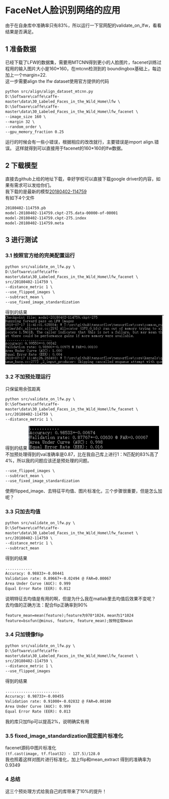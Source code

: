 # FaceNet人脸识别网络的应用
由于在自身库中准确率只有83%，所以运行一下官网配的validate_on_lfw，看看结果是否满足。
## 1 准备数据
已经下载了LFW的数据集，需要用MTCNN得到更小的人脸图片，facenet训练过程用的输入图片大小是160*160，在mtcnn检测到的
boundingbox基础上，每边加上一个margin=22.   
这一步需要align the lfw dataset使用官方提供的代码
```
python src/align/align_dataset_mtcnn.py 
D:\Software\caffe\caffe-master\data\30_Labeled_Faces_in_the_Wild_Home\lfw \
D:\Software\caffe\caffe-master\data\30_Labeled_Faces_in_the_Wild_Home\lfw_facenet \
--image_size 160 \
--margin 32 \
--random_order \
--gpu_memory_fraction 0.25 
``` 
运行的时候会有一些小错误，根据相应的改改就行，主要错误是import align.错误。
这样就得到可以直接用于facenet的160*160的lfw数据。
## 2 下载模型
直接去github上给的地址下载，幸好学校可以直接下载google driver的内容，如果有需求可以发给你们。  
我下载的是最新的模型[20180402-114759](https://github.com/davidsandberg/facenet)   
有如下4个文件
```
20180402-114759.pb
model-20180402-114759.ckpt-275.data-00000-of-00001
model-20180402-114759.ckpt-275.index
model-20180402-114759.meta
```
## 3 进行测试
### 3.1 按照官方给的完美配置运行
```
python src/validate_on_lfw.py \
D:\Software\caffe\caffe-master\data\30_Labeled_Faces_in_the_Wild_Home\lfw_facenet \
src/20180402-114759 \
--distance_metric 1 \
--use_flipped_images \
--subtract_mean \
--use_fixed_image_standardization
```
得到的结果
![1](https://github.com/alfredtorres/Reading-notebook/blob/master/MyImage/facenet_result1.png)  
### 3.2 不加预处理运行
只保留用余弦距离
```
python src/validate_on_lfw.py \
D:\Software\caffe\caffe-master\data\30_Labeled_Faces_in_the_Wild_Home\lfw_facenet \
src/20180402-114759 \
--distance_metric 1 \
```
得到的结果
![2](https://github.com/alfredtorres/Reading-notebook/blob/master/MyImage/facenet_result2.png)    
不加预处理得到的val准确率是0.87，比在我自己库上进行1：N匹配的83%高了4%，所以我的问题应该还是预处理的问题。
```
--use_flipped_images \
--subtract_mean \
--use_fixed_image_standardization
```
使用flipped_image、去特征平均值、图片标准化，三个步骤很重要，但是怎么加呢？
### 3.3 只加去均值
```
python src/validate_on_lfw.py \
D:\Software\caffe\caffe-master\data\30_Labeled_Faces_in_the_Wild_Home\lfw_facenet \
src/20180402-114759 \
--distance_metric 1 \
--subtract_mean
```
得到的结果
```
............
Accuracy: 0.98833+-0.00441
Validation rate: 0.89667+-0.02494 @ FAR=0.00067
Area Under Curve (AUC): 0.999
Equal Error Rate (EER): 0.012
```
说明特征去均值是有用的啊，但是为什么我在matlab里去均值后效果不变呢？   
去均值的正确方法：配合flip正确率到90%
```
feature_mean=mean(feature);feature为978*1024，mean为1*1024
feature=bsxfun(@minus, feature, feature_mean);按特征取mean
```
### 3.4 只加镜像flip
```
python src/validate_on_lfw.py \
D:\Software\caffe\caffe-master\data\30_Labeled_Faces_in_the_Wild_Home\lfw_facenet \
src/20180402-114759 \
--distance_metric 1 \
--use_flipped_images
```
得到的结果
```
........................
Accuracy: 0.98733+-0.00455
Validation rate: 0.91000+-0.02832 @ FAR=0.00100
Area Under Curve (AUC): 0.999
Equal Error Rate (EER): 0.013
```
我的库只加flip可以提高2%，说明确实有用
### 3.5 fixed_image_standardization固定图片标准化
facenet源码中图片标准化   
`(tf.cast(image, tf.float32) - 127.5)/128.0`  
我也照着这样对图片进行标准化，加上flip和mean_extract
得到的准确率为 0.9349 
### 4 总结
这三个预处理方式给我自己的库带来了10%的提升！
